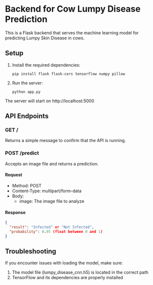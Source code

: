 # Backend for Cow Lumpy Disease Prediction

This is a Flask backend that serves the machine learning model for predicting Lumpy Skin Disease in cows.

## Setup

1. Install the required dependencies:
   ```
   pip install flask flask-cors tensorflow numpy pillow
   ```

2. Run the server:
   ```
   python app.py
   ```

The server will start on http://localhost:5000

## API Endpoints

### GET /
Returns a simple message to confirm that the API is running.

### POST /predict
Accepts an image file and returns a prediction.

#### Request
- Method: POST
- Content-Type: multipart/form-data
- Body: 
  - image: The image file to analyze

#### Response
```json
{
  "result": "Infected" or "Not Infected",
  "probability": 0.95 (float between 0 and 1)
}
```

## Troubleshooting

If you encounter issues with loading the model, make sure:
1. The model file (lumpy_disease_cnn.h5) is located in the correct path
2. TensorFlow and its dependencies are properly installed